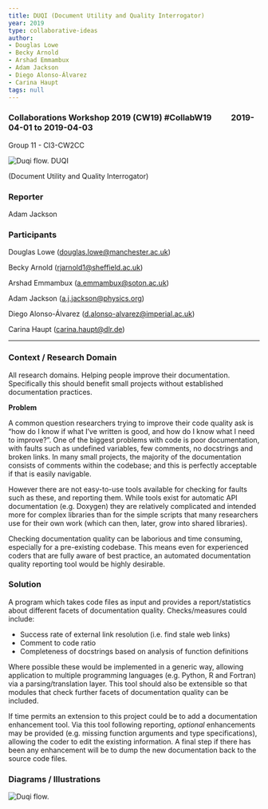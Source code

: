 ```yaml
---
title: DUQI (Document Utility and Quality Interrogator)
year: 2019
type: collaborative-ideas
author:
- Douglas Lowe
- Becky Arnold
- Arshad Emmambux
- Adam Jackson
- Diego Alonso-Álvarez
- Carina Haupt
tags: null
---
```

### Collaborations Workshop 2019 (CW19) #CollabW19          2019-04-01 to 2019-04-03

Group 11 - CI3-CW2CC 


 ![Duqi flow.](../images/cw19-duck.jpg)
DUQI

(Document Utility and Quality Interrogator)


### **Reporter**

Adam Jackson 


### **Participants**

Douglas Lowe ([douglas.lowe@manchester.ac.uk](mailto:douglas.lowe@manchester.ac.uk))

Becky Arnold ([rjarnold1@sheffield.ac.uk](mailto:rjarnold1@sheffield.ac.uk))

Arshad Emmambux ([a.emmambux@soton.ac.uk](mailto:a.emmambux@soton.ac.uk))

Adam Jackson ([a.j.jackson@physics.org](mailto:a.j.jackson@physics.org))

Diego Alonso-Álvarez ([d.alonso-alvarez@imperial.ac.uk](mailto:d.alonso-alvarez@imperial.ac.uk))

Carina Haupt ([carina.haupt@dlr.de](mailto:carina.haupt@dlr.de))



---



### **Context / Research Domain**

All research domains. Helping people improve their documentation.  \
Specifically this should benefit small projects without established documentation practices.

**Problem**

A common question researchers trying to improve their code quality ask is “how do I know if what I’ve written is good, and how do I know what I need to improve?”.  One of the biggest problems with code is poor documentation, with faults such as undefined variables, few comments, no docstrings and broken links. In many small projects, the majority of the documentation consists of comments within the codebase; and this is perfectly acceptable if that is easily navigable.

However there are not easy-to-use tools available for checking for faults such as these, and reporting them. While tools exist for automatic API documentation (e.g. Doxygen) they are relatively complicated and intended more for complex libraries than for the simple scripts that many researchers use for their own work (which can then, later, grow into shared libraries).

Checking documentation quality can be laborious and time consuming, especially for a pre-existing codebase. This means even for experienced coders that are fully aware of best practice, an automated documentation quality reporting tool would be highly desirable.


### **Solution**

A program which takes code files as input and provides a report/statistics about different facets of documentation quality. Checks/measures could include:



*   Success rate of external link resolution (i.e. find stale web links)
*   Comment to code ratio
*   Completeness of docstrings based on analysis of function definitions

Where possible these would be implemented in a generic way, allowing application to multiple programming languages (e.g. Python, R and Fortran) via a parsing/translation layer. This tool should also be extensible so that modules that check further facets of documentation quality can be included.

If time permits an extension to this project could be to add a documentation enhancement tool. Via this tool following reporting, _optional_ enhancements may be provided (e.g. missing function arguments and type specifications), allowing the coder to edit the existing information. A final step if there has been any enhancement will be to dump the new documentation back to the source code files.


### **Diagrams / Illustrations**


![Duqi flow.](../images/cw19-duqi-flow.jpg)


